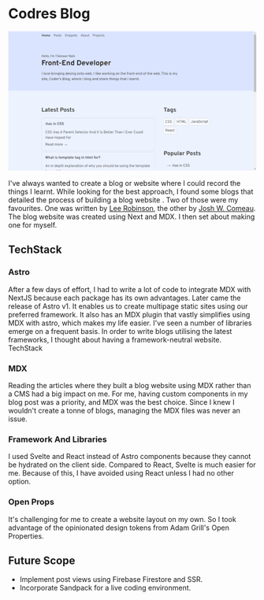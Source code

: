 # Codres Blog

![Coders blog](/public/coders-blog.png)

I've always wanted to create a blog or website where I could record the things I learnt. While looking for the best approach, I found some blogs that detailed the process of building a blog website . Two of those were my favourites. One was written by [Lee Robinson](https://leerob.io/blog/mdx), the other by [Josh W. Comeau](). The blog website was created using Next and MDX. I then set about making one for myself.

## TechStack

### Astro

After a few days of effort, I had to write a lot of code to integrate MDX with NextJS because each package has its own advantages. Later came the release of Astro v1. It enables us to create multipage static sites using our preferred framework. It also has an MDX plugin that vastly simplifies using MDX with astro, which makes my life easier. I've seen a number of libraries emerge on a frequent basis. In order to write blogs utilising the latest frameworks, I thought about having a framework-neutral website.
TechStack

### MDX

Reading the articles where they built a blog website using MDX rather than a CMS had a big impact on me. For me, having custom components in my blog post was a priority, and MDX was the best choice. Since I knew I wouldn't create a tonne of blogs, managing the MDX files was never an issue.

### Framework And Libraries

I used Svelte and React instead of Astro components because they cannot be hydrated on the client side. Compared to React, Svelte is much easier for me. Because of this, I have avoided using React unless I had no other option.

### Open Props

It's challenging for me to create a website layout on my own. So I took advantage of the opinionated design tokens from Adam Grill's Open Properties.

## Future Scope

- Implement post views using Firebase Firestore and SSR.
- Incorporate Sandpack for a live coding environment.
